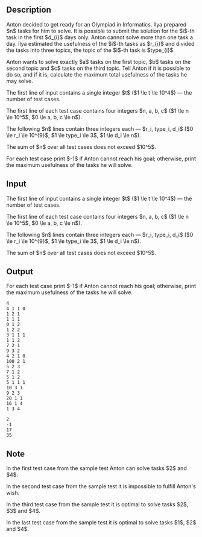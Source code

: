 ## Description

<div><p>Anton decided to get ready for an Olympiad in Informatics. Ilya prepared $n$ tasks for him to solve. It is possible to submit the solution for the $i$-th task in the first $d_{i}$ days only. Anton <span class="tex-font-style-bf">cannot</span> solve more than one task a day. Ilya estimated the usefulness of the $i$-th tasks as $r_{i}$ and divided the tasks into three topics, the topic of the $i$-th task is $type_{i}$.</p><p>Anton wants to solve exactly $a$ tasks on the first topic, $b$ tasks on the second topic and $c$ tasks on the third topic. Tell Anton if it is possible to do so, and if it is, calculate the maximum total usefulness of the tasks he may solve.</p></div><div class="input-specification"><p>The first line of input contains a single integer $t$ ($1 \le t \le 10^4$)&nbsp;— the number of test cases.</p><p>The first line of each test case contains four integers $n, a, b, c$ ($1 \le n \le 10^5$, $0 \le a, b, c \le n$).</p><p>The following $n$ lines contain three integers each&nbsp;— $r_i, type_i, d_i$ ($0 \le r_i \le 10^{9}$, $1 \le type_i \le 3$, $1 \le d_i \le n$).</p><p>The sum of $n$ over all test cases does not exceed $10^5$.</p></div><div class="output-specification"><p>For each test case print $-1$ if Anton cannot reach his goal; otherwise, print the maximum usefulness of the tasks he will solve.</p></div>

## Input

<p>The first line of input contains a single integer $t$ ($1 \le t \le 10^4$)&nbsp;— the number of test cases.</p><p>The first line of each test case contains four integers $n, a, b, c$ ($1 \le n \le 10^5$, $0 \le a, b, c \le n$).</p><p>The following $n$ lines contain three integers each&nbsp;— $r_i, type_i, d_i$ ($0 \le r_i \le 10^{9}$, $1 \le type_i \le 3$, $1 \le d_i \le n$).</p><p>The sum of $n$ over all test cases does not exceed $10^5$.</p>

## Output

<p>For each test case print $-1$ if Anton cannot reach his goal; otherwise, print the maximum usefulness of the tasks he will solve.</p>





```input1|2,3,4,5,6,11,12,13,14,15
4
4 1 1 0
1 2 1
1 1 1
0 1 2
1 2 2
3 1 1 1
1 1 2
7 2 1
9 3 2
4 2 1 0
100 2 1
5 2 3
7 1 2
5 1 2
5 1 1 1
10 3 1
9 2 3
20 1 1
16 1 4
1 3 4
```




```output1
2
-1
17
35
```



## Note

<p>In the first test case from the sample test Anton can solve tasks $2$ and $4$.</p><p>In the second test case from the sample test it is impossible to fulfill Anton's wish.</p><p>In the third test case from the sample test it is optimal to solve tasks $2$, $3$ and $4$.</p><p>In the last test case from the sample test it is optimal to solve tasks $1$, $2$ and $4$.</p>
